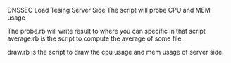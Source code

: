 DNSSEC Load Tesing Server Side
The script will probe CPU and MEM usage

The probe.rb will write result to where you can specific in that script
average.rb is the script to compute the average of some file  

draw.rb is the script to draw the cpu usage and mem usage of server side.
